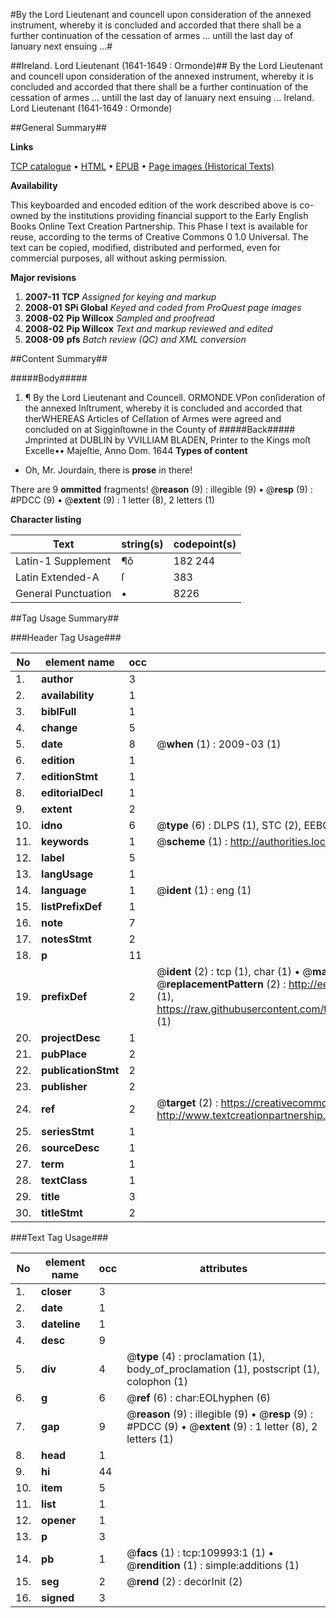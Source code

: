 #By the Lord Lieutenant and councell upon consideration of the annexed instrument, whereby it is concluded and accorded that there shall be a further continuation of the cessation of armes ... untill the last day of Ianuary next ensuing ...#

##Ireland. Lord Lieutenant (1641-1649 : Ormonde)##
By the Lord Lieutenant and councell upon consideration of the annexed instrument, whereby it is concluded and accorded that there shall be a further continuation of the cessation of armes ... untill the last day of Ianuary next ensuing ...
Ireland. Lord Lieutenant (1641-1649 : Ormonde)

##General Summary##

**Links**

[TCP catalogue](http://www.ota.ox.ac.uk/tcp/)  • 
[HTML](http://tei.it.ox.ac.uk/tcp/Texts-HTML/free/A46/A46080.html)  • 
[EPUB](http://tei.it.ox.ac.uk/tcp/Texts-EPUB/free/A46/A46080.epub) • 
[Page images (Historical Texts)](https://data.historicaltexts.jisc.ac.uk/view?pubId=eebo-27134843e&pageId=eebo-27134843e-109993-1)

**Availability**

This keyboarded and encoded edition of the
	       work described above is co-owned by the institutions
	       providing financial support to the Early English Books
	       Online Text Creation Partnership. This Phase I text is
	       available for reuse, according to the terms of Creative
	       Commons 0 1.0 Universal. The text can be copied,
	       modified, distributed and performed, even for
	       commercial purposes, all without asking permission.

**Major revisions**

1. __2007-11__ __TCP__ *Assigned for keying and markup*
1. __2008-01__ __SPi Global__ *Keyed and coded from ProQuest page images*
1. __2008-02__ __Pip Willcox__ *Sampled and proofread*
1. __2008-02__ __Pip Willcox__ *Text and markup reviewed and edited*
1. __2008-09__ __pfs__ *Batch review (QC) and XML conversion*

##Content Summary##

#####Body#####

1. ¶ By the Lord Lieutenant and Councell.
ORMONDE.VPon conſideration of the annexed Inſtrument, whereby it is concluded and accorded that therWHEREAS Articles of Ceſſation of Armes were agreed and concluded on at Sigginſtowne in the County of
#####Back#####
Jmprinted at DUBLIN by VVILLIAM BLADEN, Printer to the Kings moſt Excelle•• Majeſtie, Anno Dom. 1644
**Types of content**

  * Oh, Mr. Jourdain, there is **prose** in there!

There are 9 **ommitted** fragments! 
 @__reason__ (9) : illegible (9)  •  @__resp__ (9) : #PDCC (9)  •  @__extent__ (9) : 1 letter (8), 2 letters (1)

**Character listing**


|Text|string(s)|codepoint(s)|
|---|---|---|
|Latin-1 Supplement|¶ô|182 244|
|Latin Extended-A|ſ|383|
|General Punctuation|•|8226|

##Tag Usage Summary##

###Header Tag Usage###

|No|element name|occ|attributes|
|---|---|---|---|
|1.|__author__|3||
|2.|__availability__|1||
|3.|__biblFull__|1||
|4.|__change__|5||
|5.|__date__|8| @__when__ (1) : 2009-03 (1)|
|6.|__edition__|1||
|7.|__editionStmt__|1||
|8.|__editorialDecl__|1||
|9.|__extent__|2||
|10.|__idno__|6| @__type__ (6) : DLPS (1), STC (2), EEBO-CITATION (1), OCLC (1), VID (1)|
|11.|__keywords__|1| @__scheme__ (1) : http://authorities.loc.gov/ (1)|
|12.|__label__|5||
|13.|__langUsage__|1||
|14.|__language__|1| @__ident__ (1) : eng (1)|
|15.|__listPrefixDef__|1||
|16.|__note__|7||
|17.|__notesStmt__|2||
|18.|__p__|11||
|19.|__prefixDef__|2| @__ident__ (2) : tcp (1), char (1)  •  @__matchPattern__ (2) : ([0-9\-]+):([0-9IVX]+) (1), (.+) (1)  •  @__replacementPattern__ (2) : http://eebo.chadwyck.com/downloadtiff?vid=$1&page=$2 (1), https://raw.githubusercontent.com/textcreationpartnership/Texts/master/tcpchars.xml#$1 (1)|
|20.|__projectDesc__|1||
|21.|__pubPlace__|2||
|22.|__publicationStmt__|2||
|23.|__publisher__|2||
|24.|__ref__|2| @__target__ (2) : https://creativecommons.org/publicdomain/zero/1.0/ (1), http://www.textcreationpartnership.org/docs/. (1)|
|25.|__seriesStmt__|1||
|26.|__sourceDesc__|1||
|27.|__term__|1||
|28.|__textClass__|1||
|29.|__title__|3||
|30.|__titleStmt__|2||


###Text Tag Usage###

|No|element name|occ|attributes|
|---|---|---|---|
|1.|__closer__|3||
|2.|__date__|1||
|3.|__dateline__|1||
|4.|__desc__|9||
|5.|__div__|4| @__type__ (4) : proclamation (1), body_of_proclamation (1), postscript (1), colophon (1)|
|6.|__g__|6| @__ref__ (6) : char:EOLhyphen (6)|
|7.|__gap__|9| @__reason__ (9) : illegible (9)  •  @__resp__ (9) : #PDCC (9)  •  @__extent__ (9) : 1 letter (8), 2 letters (1)|
|8.|__head__|1||
|9.|__hi__|44||
|10.|__item__|5||
|11.|__list__|1||
|12.|__opener__|1||
|13.|__p__|3||
|14.|__pb__|1| @__facs__ (1) : tcp:109993:1 (1)  •  @__rendition__ (1) : simple:additions (1)|
|15.|__seg__|2| @__rend__ (2) : decorInit (2)|
|16.|__signed__|3||

